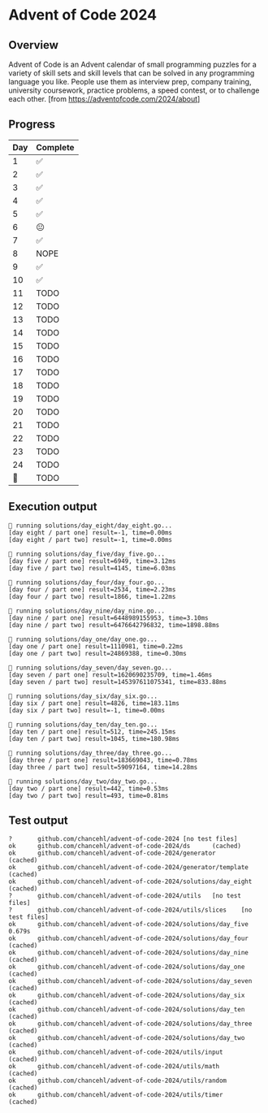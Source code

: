 # Advent of Code 2024

## Overview

Advent of Code is an Advent calendar of small programming puzzles for a variety of skill sets and skill levels that can be solved in any programming language you like. People use them as interview prep, company training, university coursework, practice problems, a speed contest, or to challenge each other. [from https://adventofcode.com/2024/about]

## Progress

| Day | Complete |
| --- | -------- |
| 1   | ✅       |
| 2   | ✅       |
| 3   | ✅       |
| 4   | ✅       |
| 5   | ✅       |
| 6   | 😐       |
| 7   | ✅       |
| 8   | NOPE     |
| 9   | ✅       |
| 10  | ✅       |
| 11  | TODO     |
| 12  | TODO     |
| 13  | TODO     |
| 14  | TODO     |
| 15  | TODO     |
| 16  | TODO     |
| 17  | TODO     |
| 18  | TODO     |
| 19  | TODO     |
| 20  | TODO     |
| 21  | TODO     |
| 22  | TODO     |
| 23  | TODO     |
| 24  | TODO     |
| 🎅  | TODO     |

## Execution output

```
🎄 running solutions/day_eight/day_eight.go...
[day eight / part one] result=-1, time=0.00ms
[day eight / part two] result=-1, time=0.00ms

🎄 running solutions/day_five/day_five.go...
[day five / part one] result=6949, time=3.12ms
[day five / part two] result=4145, time=6.03ms

🧝 running solutions/day_four/day_four.go...
[day four / part one] result=2534, time=2.23ms
[day four / part two] result=1866, time=1.22ms

🎄 running solutions/day_nine/day_nine.go...
[day nine / part one] result=6448989155953, time=3.10ms
[day nine / part two] result=6476642796832, time=1898.88ms

🎄 running solutions/day_one/day_one.go...
[day one / part one] result=1110981, time=0.22ms
[day one / part two] result=24869388, time=0.30ms

🎄 running solutions/day_seven/day_seven.go...
[day seven / part one] result=1620690235709, time=1.46ms
[day seven / part two] result=145397611075341, time=833.88ms

🎅 running solutions/day_six/day_six.go...
[day six / part one] result=4826, time=183.11ms
[day six / part two] result=-1, time=0.00ms

🎁 running solutions/day_ten/day_ten.go...
[day ten / part one] result=512, time=245.15ms
[day ten / part two] result=1045, time=180.98ms

🎁 running solutions/day_three/day_three.go...
[day three / part one] result=183669043, time=0.78ms
[day three / part two] result=59097164, time=14.28ms

🎁 running solutions/day_two/day_two.go...
[day two / part one] result=442, time=0.53ms
[day two / part two] result=493, time=0.81ms

```

## Test output

```
?       github.com/chancehl/advent-of-code-2024 [no test files]
ok      github.com/chancehl/advent-of-code-2024/ds      (cached)
ok      github.com/chancehl/advent-of-code-2024/generator       (cached)
ok      github.com/chancehl/advent-of-code-2024/generator/template      (cached)
ok      github.com/chancehl/advent-of-code-2024/solutions/day_eight     (cached)
?       github.com/chancehl/advent-of-code-2024/utils   [no test files]
?       github.com/chancehl/advent-of-code-2024/utils/slices    [no test files]
ok      github.com/chancehl/advent-of-code-2024/solutions/day_five      0.679s
ok      github.com/chancehl/advent-of-code-2024/solutions/day_four      (cached)
ok      github.com/chancehl/advent-of-code-2024/solutions/day_nine      (cached)
ok      github.com/chancehl/advent-of-code-2024/solutions/day_one       (cached)
ok      github.com/chancehl/advent-of-code-2024/solutions/day_seven     (cached)
ok      github.com/chancehl/advent-of-code-2024/solutions/day_six       (cached)
ok      github.com/chancehl/advent-of-code-2024/solutions/day_ten       (cached)
ok      github.com/chancehl/advent-of-code-2024/solutions/day_three     (cached)
ok      github.com/chancehl/advent-of-code-2024/solutions/day_two       (cached)
ok      github.com/chancehl/advent-of-code-2024/utils/input     (cached)
ok      github.com/chancehl/advent-of-code-2024/utils/math      (cached)
ok      github.com/chancehl/advent-of-code-2024/utils/random    (cached)
ok      github.com/chancehl/advent-of-code-2024/utils/timer     (cached)
```
